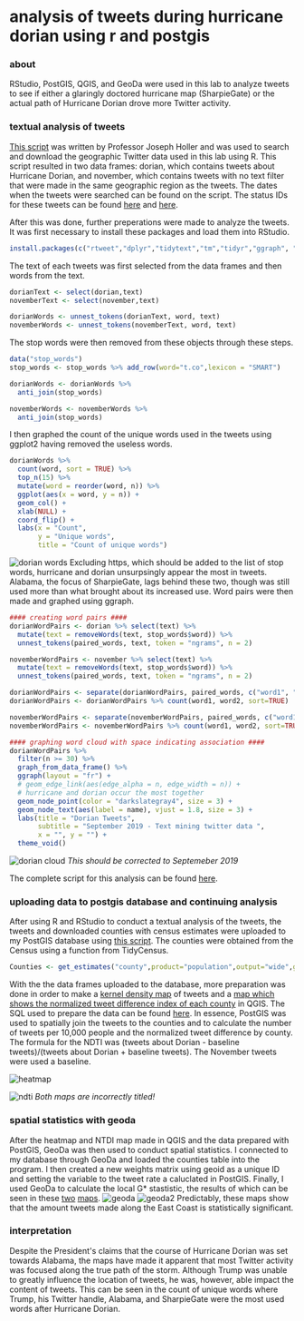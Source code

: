 # analysis of tweets during hurricane dorian using r and postgis 
### about
RStudio, PostGIS, QGIS, and GeoDa were used in this lab to analyze tweets to see if either a glaringly doctored hurricane map (SharpieGate) or the actual path of Hurricane Dorian drove more Twitter activity. 

### textual analysis of tweets
[This script](code/dorianTwitterScript.R) was written by Professor Joseph Holler and was used to search and download the geographic Twitter data used in this lab using R. This script resulted in two data frames: dorian, which contains tweets about Hurricane Dorian, and november, which contains tweets with no text filter that were made in the same geographic region as the tweets. The dates when the tweets were searched can be found on the script. The status IDs for these tweets can be found [here](data/november.csv) and [here](data/dorian.csv).

After this was done, further preperations were made to analyze the tweets. 
It was first necessary to install these packages and load them into RStudio.
```r
install.packages(c("rtweet","dplyr","tidytext","tm","tidyr","ggraph", "ggplot2"))
```
The text of each  tweets was first selected from the data frames and then words from the text.
```r
dorianText <- select(dorian,text)
novemberText <- select(november,text)

dorianWords <- unnest_tokens(dorianText, word, text)
novemberWords <- unnest_tokens(novemberText, word, text)
```
The stop words were then removed from these objects through these steps.
```r
data("stop_words")
stop_words <- stop_words %>% add_row(word="t.co",lexicon = "SMART")

dorianWords <- dorianWords %>%
  anti_join(stop_words) 

novemberWords <- novemberWords %>%
  anti_join(stop_words)
```
I then graphed the count of the unique words used in the tweets using ggplot2 having removed the useless words. 
```r
dorianWords %>%
  count(word, sort = TRUE) %>%
  top_n(15) %>%
  mutate(word = reorder(word, n)) %>%
  ggplot(aes(x = word, y = n)) +
  geom_col() +
  xlab(NULL) +
  coord_flip() +
  labs(x = "Count",
       y = "Unique words",
       title = "Count of unique words")
```
![dorian words](images/dorianWords.png)
Excluding https, which should be added to the list of stop words, hurricane and dorian unsurpsingly appear the most in tweets. Alabama, the focus of SharpieGate, lags behind these two, though was still used more than what brought about its increased use. Word pairs were then made and graphed using ggraph. 
```r
#### creating word pairs ####
dorianWordPairs <- dorian %>% select(text) %>%
  mutate(text = removeWords(text, stop_words$word)) %>%
  unnest_tokens(paired_words, text, token = "ngrams", n = 2)

novemberWordPairs <- november %>% select(text) %>%
  mutate(text = removeWords(text, stop_words$word)) %>%
  unnest_tokens(paired_words, text, token = "ngrams", n = 2)

dorianWordPairs <- separate(dorianWordPairs, paired_words, c("word1", "word2"),sep=" ")
dorianWordPairs <- dorianWordPairs %>% count(word1, word2, sort=TRUE)

novemberWordPairs <- separate(novemberWordPairs, paired_words, c("word1", "word2"),sep=" ")
novemberWordPairs <- novemberWordPairs %>% count(word1, word2, sort=TRUE)

#### graphing word cloud with space indicating association ####
dorianWordPairs %>%
  filter(n >= 30) %>%
  graph_from_data_frame() %>%
  ggraph(layout = "fr") +
  # geom_edge_link(aes(edge_alpha = n, edge_width = n)) +
  # hurricane and dorian occur the most together
  geom_node_point(color = "darkslategray4", size = 3) +
  geom_node_text(aes(label = name), vjust = 1.8, size = 3) +
  labs(title = "Dorian Tweets",
       subtitle = "September 2019 - Text mining twitter data ",
       x = "", y = "") +
  theme_void()
```
![dorian cloud](images/dorianCloud.png)
*This should be corrected to Septemeber 2019*

The complete script for this analysis can be found [here](code/textual.R).

### uploading data to postgis database and continuing analysis 
After using R and RStudio to conduct a textual analysis of the tweets, the tweets and downloaded counties with census estimates were uploaded to my PostGIS database using [this script](code/postgis.R). The counties were obtained from the Census using a function from TidyCensus.
```r
Counties <- get_estimates("county",product="population",output="wide",geometry=TRUE,keep_geo_vars=TRUE, key="woot")
```
With the the data frames uploaded to the database, more preparation was done in order to make a [kernel density map](images/heatmap.png) of tweets and a [map which shows the normalized tweet difference index of each county](images/tweets.png) in QGIS. The SQL used to prepare the data can be found [here](code/tweets.sql). In essence, PostGIS was used to spatially join the tweets to the counties and to calculate the number of tweets per 10,000 people and the normalized tweet difference by county. The formula for the NDTI was (tweets about Dorian - baseline tweets)/(tweets about Dorian + baseline tweets). The November tweets were used a baseline.

![heatmap](images/heatmap.png)

![ndti](images/tweets.png)
*Both maps are incorrectly titled!*

### spatial statistics with geoda 
After the heatmap and NTDI map made in QGIS and the data prepared with PostGIS, GeoDa was then used to conduct spatial statistics. I connected to my database through GeoDa and loaded the counties table into the program. I then created a new weights matrix using geoid as a unique ID and setting the variable to the tweet rate a caluclated in PostGIS. Finally, I used GeoDa to calculate the local G* stastistic, the results of which can be seen in these [two](images/countiesGetisOrdMapFrame.png) [maps](images/countiesSigGetisOrdMapFrame.png). 
![geoda](images/countiesGetisOrdMapFrame.png)
![geoda2](images/countiesSigGetisOrdMapFrame.png)
Predictably, these maps show that the amount tweets made along the East Coast is statistically significant.
### interpretation 
Despite the President's claims that the course of Hurricane Dorian was set towards Alabama, the maps have made it apparent that most Twitter activity was focused along the true path of the storm. Although Trump was unable to greatly influence the location of tweets, he was, however, able impact the content of tweets. This can be seen in the count of unique words where Trump, his Twitter handle, Alabama, and SharpieGate were the most used words after Hurricane Dorian. 
